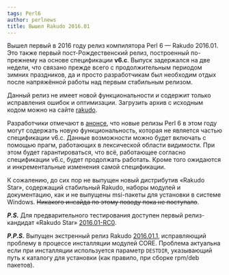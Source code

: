 ```yaml
---
tags: Perl6
author: perlnews
title: Вышел Rakudo 2016.01
---
```


Вышел первый в 2016 году релиз компилятора Perl 6 — Rakudo 2016.01. Это также
первый пост-Рождественский релиз, построенный по-прежнему на основе
спецификации **v6.c**. Выпуск задержался на две недели, что связано прежде
всего с продолжительным периодом зимних праздников, да и просто разработчикам
был необходим отдых после напряжённой работы над первым стабильным релизом.

Данный релиз не имеет новой функциональности и содержит только исправления
ошибок и оптимизации. Загрузить архив с исходным кодом можно на сайте
[rakudo](http://rakudo.org/downloads/rakudo/).

Разработчики отмечают в
[анонсе](https://github.com/rakudo/rakudo/blob/2016.01/docs/announce/2016.01.md),
что новые релизы Perl 6 в этом году могут содержать новую функциональность,
которая не является частью спецификации v6.c. Данные возможности можно будет
включать с помощью прагм, работающих в лексической области видимости. При этом
будет гарантироваться, что всё, работающее согласно спецификации v6.c, будет
продолжать работать. Кроме того ожидаются и инкрементальные изменения самой
спецификации.

К сожалению, до сих пор не выпущен новый дистрибутив «Rakudo Star», содержащий
стабильный Rakudo, наборы модулей и документацию, как и не выпущены msi-пакеты
для установки в системе Windows. <del>Никакого инсайда по этому поводу пока не
поступало</del>.

_**P.S.**_ Для предварительного тестирования доступен первый релиз-кандидат
«Rakudo Star»
[2016.01-RC0](http://hack.p6c.org/~moritz/rakudo-star-2016.01-RC0.tar.gz).

_**P.P.S.**_ Выпущен экстренный релиз Rakudo
[2016.01.1](http://rakudo.org/downloads/rakudo/rakudo-2016.01.1.tar.gz),
исправляющий проблему в процессе инсталляции модулей CORE. Проблема актуальна
если при инсталляции используется параметр `DESTDIR`, указывающий путь к
каталогу для установки (как правило, при сборке rpm/deb пакетов).

